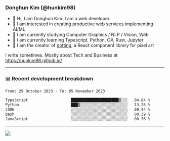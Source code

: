 ### Donghun Kim (@hunkim98)

- 👋 Hi, I am Donghun Kim. I am a web developer. 
- 🤔 I am interested in creating productive web services implementing AI/ML
- 🔭 I am currently studying Computer Graphics / NLP / Vision, Web 
- 🌱 I am currently learning Typescript, Python, C#, Rust, Jupyter
- 🎨 I am the creator of [dotting](https://github.com/hunkim98/dotting), a React component library for pixel art

I write sometimes. Mostly about Tech and Business at https://hunkim98.github.io/

---
### 📊 Recent development breakdown
<!--START_SECTION:waka-->

```txt
From: 29 October 2023 - To: 05 November 2023

TypeScript                   █████████████████████▒░░░   84.84 %
Python                       ███▒░░░░░░░░░░░░░░░░░░░░░   13.26 %
JSON                         ░░░░░░░░░░░░░░░░░░░░░░░░░   00.44 %
Bash                         ░░░░░░░░░░░░░░░░░░░░░░░░░   00.39 %
JavaScript                   ░░░░░░░░░░░░░░░░░░░░░░░░░   00.36 %
```

<!--END_SECTION:waka-->
---

<!-- <div align='center'> -->
  <img align="center" src="https://github-readme-stats.vercel.app/api?username=hunkim98&theme=dark&show_icons=true"/>
<!-- </div> -->
<!--
**hunkim98/hunkim98** is a ✨ _special_ ✨ repository because its `README.md` (this file) appears on your GitHub profile.

Here are some ideas to get you started:

- 🔭 I’m currently working on ...
- 🌱 I’m currently learning ...
- 👯 I’m looking to collaborate on ...
- 🤔 I’m looking for help with ...
- 💬 Ask me about ...
- 📫 How to reach me: ...
- 😄 Pronouns: ...
- ⚡ Fun fact: ...
-->
